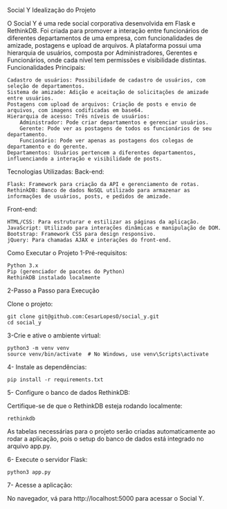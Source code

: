 Social Y
Idealização do Projeto

O Social Y é uma rede social corporativa desenvolvida em Flask e RethinkDB. Foi criada para promover a interação entre funcionários de diferentes departamentos de uma empresa, com funcionalidades de amizade, postagens e upload de arquivos. A plataforma possui uma hierarquia de usuários, composta por Administradores, Gerentes e Funcionários, onde cada nível tem permissões e visibilidade distintas.
Funcionalidades Principais:

    Cadastro de usuários: Possibilidade de cadastro de usuários, com seleção de departamentos.
    Sistema de amizade: Adição e aceitação de solicitações de amizade entre usuários.
    Postagens com upload de arquivos: Criação de posts e envio de arquivos, com imagens codificadas em base64.
    Hierarquia de acesso: Três níveis de usuários:
        Administrador: Pode criar departamentos e gerenciar usuários.
        Gerente: Pode ver as postagens de todos os funcionários de seu departamento.
        Funcionário: Pode ver apenas as postagens dos colegas de departamento e do gerente.
    Departamentos: Usuários pertencem a diferentes departamentos, influenciando a interação e visibilidade de posts.

Tecnologias Utilizadas:
Back-end:

    Flask: Framework para criação da API e gerenciamento de rotas.
    RethinkDB: Banco de dados NoSQL utilizado para armazenar as informações de usuários, posts, e pedidos de amizade.

Front-end:

    HTML/CSS: Para estruturar e estilizar as páginas da aplicação.
    JavaScript: Utilizado para interações dinâmicas e manipulação de DOM.
    Bootstrap: Framework CSS para design responsivo.
    jQuery: Para chamadas AJAX e interações do front-end.

Como Executar o Projeto
1-Pré-requisitos:

    Python 3.x
    Pip (gerenciador de pacotes do Python)
    RethinkDB instalado localmente

2-Passo a Passo para Execução

Clone o projeto:

    git clone git@github.com:CesarLopesO/social_y.git
    cd social_y

3-Crie e ative o ambiente virtual:


    python3 -m venv venv
    source venv/bin/activate  # No Windows, use venv\Scripts\activate

4- Instale as dependências:


    pip install -r requirements.txt

5- Configure o banco de dados RethinkDB:

Certifique-se de que o RethinkDB esteja rodando localmente:


    rethinkdb

As tabelas necessárias para o projeto serão criadas automaticamente ao rodar a aplicação, pois o setup do banco de dados está integrado no arquivo app.py.

6- Execute o servidor Flask:

    python3 app.py

7- Acesse a aplicação:

No navegador, vá para http://localhost:5000 para acessar o Social Y.